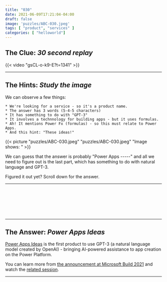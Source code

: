 ```yaml
---
title: "030"
date: 2021-06-09T17:21:04-04:00
draft: false
image: 'puzzles/ABC-030.jpeg'
tags: [ "product", "services" ]
categories: [ "helloworld"]
---
```


## The Clue: _30 second replay_

{{< video "gsCL-o-k9-E?t=1341" >}}

---

## The Hints: _Study the image_

We can observe a few things:

    * We're looking for a service - so it's a product name.
    * The answer has 3 words (5-4-5 characters)
    * It has something to do with "GPT-3"
    * It involves a technnology for building apps - but it uses formulas.
    * Ah! It mentions Power Fx (formulas) - so this must relate to Power Apps.
    * And this hint: "These ideas!"

{{< picture "puzzles/ABC-030.jpeg" "puzzles/ABC-030.jpeg" "Image shows: " >}}

We can guess that the answer is probably "Power Apps -----" and all we need to figure out is the last part, which has something to do with natural language and GPT-3.

Figured it out yet? Scroll down for the answer.

---

<br/><br/><br/><br/><br/>

---

## The Answer: *Power Apps Ideas*

[Power Apps Ideas](https://powerapps.microsoft.com/en-us/blog/introducing-power-apps-ideas-ai-powered-assistance-now-helps-anyone-create-apps-using-natural-language/) is the first product to use GPT-3 (a natural language model created by OpenAI) - bringing AI-powered assistance to app creation on the Power Platform.

You can learn more from [the announcement at Microsoft Build 2021](https://blogs.microsoft.com/ai/from-conversation-to-code-microsoft-introduces-its-first-product-features-powered-by-gpt-3/) and watch the [related session](https://mybuild.microsoft.com/sessions/3a820fb4-a38f-4bf8-b731-4411ed559807?source=sessions).


---
